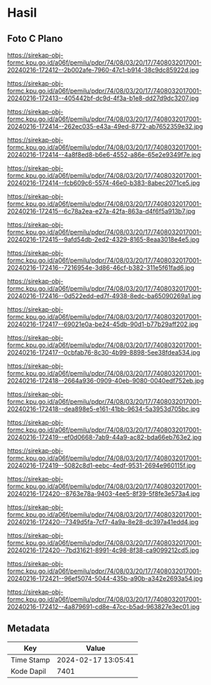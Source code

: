 # Hasil

## Foto C Plano

https://sirekap-obj-formc.kpu.go.id/a06f/pemilu/pdpr/74/08/03/20/17/7408032017001-20240216-172412--2b002afe-7960-47c1-b914-38c9dc85922d.jpg

https://sirekap-obj-formc.kpu.go.id/a06f/pemilu/pdpr/74/08/03/20/17/7408032017001-20240216-172413--405442bf-dc9d-4f3a-b1e8-dd27d9dc3207.jpg

https://sirekap-obj-formc.kpu.go.id/a06f/pemilu/pdpr/74/08/03/20/17/7408032017001-20240216-172414--262ec035-e43a-49ed-8772-ab7652359e32.jpg

https://sirekap-obj-formc.kpu.go.id/a06f/pemilu/pdpr/74/08/03/20/17/7408032017001-20240216-172414--4a8f8ed8-b6e6-4552-a86e-65e2e9349f7e.jpg

https://sirekap-obj-formc.kpu.go.id/a06f/pemilu/pdpr/74/08/03/20/17/7408032017001-20240216-172414--fcb609c6-5574-46e0-b383-8abec2071ce5.jpg

https://sirekap-obj-formc.kpu.go.id/a06f/pemilu/pdpr/74/08/03/20/17/7408032017001-20240216-172415--6c78a2ea-e27a-42fa-863a-d4f6f5a913b7.jpg

https://sirekap-obj-formc.kpu.go.id/a06f/pemilu/pdpr/74/08/03/20/17/7408032017001-20240216-172415--9afd54db-2ed2-4329-8165-8eaa3018e4e5.jpg

https://sirekap-obj-formc.kpu.go.id/a06f/pemilu/pdpr/74/08/03/20/17/7408032017001-20240216-172416--7216954e-3d86-46cf-b382-311e5f61fad6.jpg

https://sirekap-obj-formc.kpu.go.id/a06f/pemilu/pdpr/74/08/03/20/17/7408032017001-20240216-172416--0d522edd-ed7f-4938-8edc-ba65090269a1.jpg

https://sirekap-obj-formc.kpu.go.id/a06f/pemilu/pdpr/74/08/03/20/17/7408032017001-20240216-172417--69021e0a-be24-45db-90d1-b77b29aff202.jpg

https://sirekap-obj-formc.kpu.go.id/a06f/pemilu/pdpr/74/08/03/20/17/7408032017001-20240216-172417--0cbfab76-8c30-4b99-8898-5ee38fdea534.jpg

https://sirekap-obj-formc.kpu.go.id/a06f/pemilu/pdpr/74/08/03/20/17/7408032017001-20240216-172418--2664a936-0909-40eb-9080-0040edf752eb.jpg

https://sirekap-obj-formc.kpu.go.id/a06f/pemilu/pdpr/74/08/03/20/17/7408032017001-20240216-172418--dea898e5-e161-41bb-9634-5a3953d705bc.jpg

https://sirekap-obj-formc.kpu.go.id/a06f/pemilu/pdpr/74/08/03/20/17/7408032017001-20240216-172419--ef0d0668-7ab9-44a9-ac82-bda66eb763e2.jpg

https://sirekap-obj-formc.kpu.go.id/a06f/pemilu/pdpr/74/08/03/20/17/7408032017001-20240216-172419--5082c8d1-eebc-4edf-9531-2694e960115f.jpg

https://sirekap-obj-formc.kpu.go.id/a06f/pemilu/pdpr/74/08/03/20/17/7408032017001-20240216-172420--8763e78a-9403-4ee5-8f39-5f8fe3e573a4.jpg

https://sirekap-obj-formc.kpu.go.id/a06f/pemilu/pdpr/74/08/03/20/17/7408032017001-20240216-172420--7349d5fa-7cf7-4a9a-8e28-dc397a41edd4.jpg

https://sirekap-obj-formc.kpu.go.id/a06f/pemilu/pdpr/74/08/03/20/17/7408032017001-20240216-172420--7bd31621-8991-4c98-8f38-ca9099212cd5.jpg

https://sirekap-obj-formc.kpu.go.id/a06f/pemilu/pdpr/74/08/03/20/17/7408032017001-20240216-172421--96ef5074-5044-435b-a90b-a342e2693a54.jpg

https://sirekap-obj-formc.kpu.go.id/a06f/pemilu/pdpr/74/08/03/20/17/7408032017001-20240216-172412--4a879691-cd8e-47cc-b5ad-963827e3ec01.jpg


## Metadata

| Key        | Value               |
| ---------- | ------------------- |
| Time Stamp | 2024-02-17 13:05:41 |
| Kode Dapil | 7401                |



